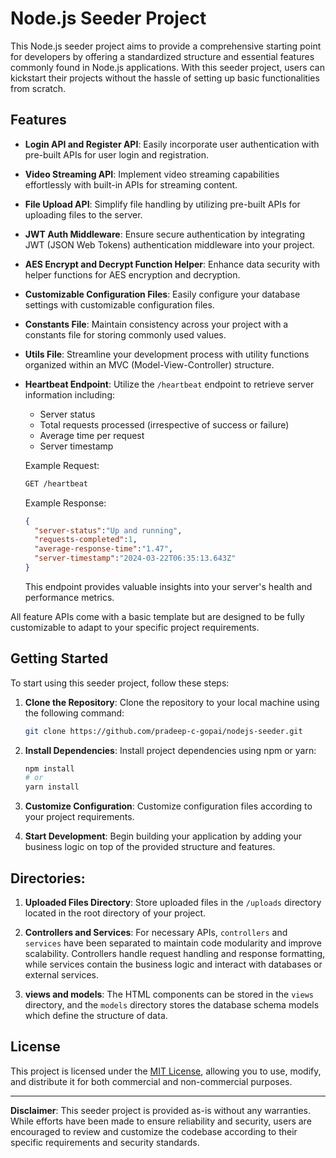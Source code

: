 # Node.js Seeder Project

This Node.js seeder project aims to provide a comprehensive starting point for developers by offering a standardized structure and essential features commonly found in Node.js applications. With this seeder project, users can kickstart their projects without the hassle of setting up basic functionalities from scratch.

## Features

- **Login API and Register API**: Easily incorporate user authentication with pre-built APIs for user login and registration.
  
- **Video Streaming API**: Implement video streaming capabilities effortlessly with built-in APIs for streaming content.

- **File Upload API**: Simplify file handling by utilizing pre-built APIs for uploading files to the server.

- **JWT Auth Middleware**: Ensure secure authentication by integrating JWT (JSON Web Tokens) authentication middleware into your project.

- **AES Encrypt and Decrypt Function Helper**: Enhance data security with helper functions for AES encryption and decryption.

- **Customizable Configuration Files**: Easily configure your database settings with customizable configuration files.

- **Constants File**: Maintain consistency across your project with a constants file for storing commonly used values.

- **Utils File**: Streamline your development process with utility functions organized within an MVC (Model-View-Controller) structure.

- **Heartbeat Endpoint**: Utilize the `/heartbeat` endpoint to retrieve server information including:
    - Server status
    - Total requests processed (irrespective of success or failure)
    - Average time per request
    - Server timestamp

    Example Request:
    ```bash
    GET /heartbeat
    ```

    Example Response:
    ```json
    {
      "server-status":"Up and running",
      "requests-completed":1,
      "average-response-time":"1.47",
      "server-timestamp":"2024-03-22T06:35:13.643Z"
    }
    ```

    This endpoint provides valuable insights into your server's health and performance metrics.

All feature APIs come with a basic template but are designed to be fully customizable to adapt to your specific project requirements.

## Getting Started

To start using this seeder project, follow these steps:

1. **Clone the Repository**: Clone the repository to your local machine using the following command:

    ```bash
    git clone https://github.com/pradeep-c-gopai/nodejs-seeder.git
    ```

2. **Install Dependencies**: Install project dependencies using npm or yarn:

    ```bash
    npm install
    # or
    yarn install
    ```

3. **Customize Configuration**: Customize configuration files according to your project requirements.

4. **Start Development**: Begin building your application by adding your business logic on top of the provided structure and features.

## Directories:

1. **Uploaded Files Directory**: Store uploaded files in the `/uploads` directory located in the root directory of your project.

2. **Controllers and Services**: For necessary APIs, `controllers` and `services` have been separated to maintain code modularity and improve scalability. Controllers handle request handling and response formatting, while services contain the business logic and interact with databases or external services.

3. **views and models**: The HTML components can be stored in the `views` directory, and the `models` directory stores the database schema models which define the structure of data.

## License

This project is licensed under the [MIT License](LICENSE), allowing you to use, modify, and distribute it for both commercial and non-commercial purposes.

---

**Disclaimer**: This seeder project is provided as-is without any warranties. While efforts have been made to ensure reliability and security, users are encouraged to review and customize the codebase according to their specific requirements and security standards.